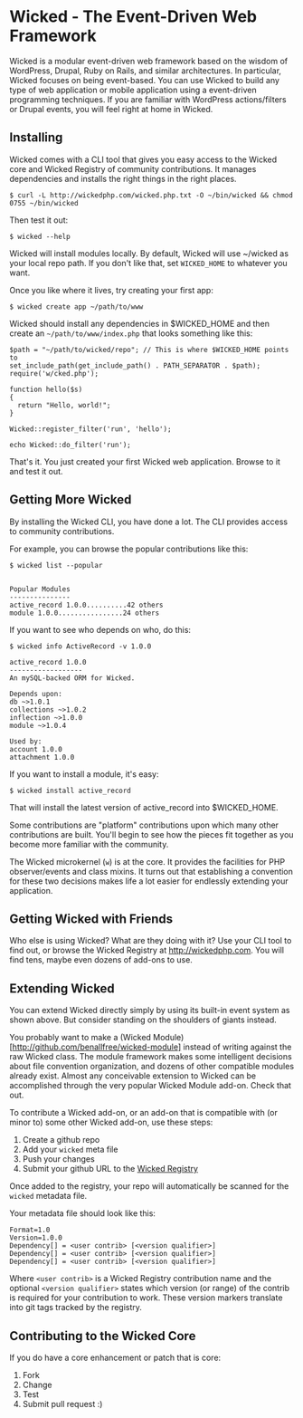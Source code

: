 # Wicked - The Event-Driven Web Framework

Wicked is a modular event-driven web framework based on the wisdom of WordPress, Drupal, Ruby on Rails, and similar architectures. In particular, Wicked focuses on being event-based. You can use Wicked to build any type of web application or mobile application using a event-driven programming techniques. If you are familiar with WordPress actions/filters or Drupal events, you will feel right at home in Wicked.

## Installing

Wicked comes with a CLI tool that gives you easy access to the Wicked core and Wicked Registry of community contributions. It manages dependencies and installs the right things in the right places.

    $ curl -L http://wickedphp.com/wicked.php.txt -O ~/bin/wicked && chmod 0755 ~/bin/wicked

Then test it out:

    $ wicked --help

Wicked will install modules locally. By default, Wicked will use ~/wicked as your local repo path. If you don't like that, set `WICKED_HOME` to whatever you want.

Once you like where it lives, try creating your first app:

    $ wicked create app ~/path/to/www
        

Wicked should install any dependencies in $WICKED_HOME and then create an `~/path/to/www/index.php` that looks something like this:

    $path = "~/path/to/wicked/repo"; // This is where $WICKED_HOME points to
    set_include_path(get_include_path() . PATH_SEPARATOR . $path);
    require('w/cked.php');
    
    function hello($s)
    {
      return "Hello, world!";
    }
    
    Wicked::register_filter('run', 'hello');
    
    echo Wicked::do_filter('run');

That's it. You just created your first Wicked web application. Browse to it and test it out.

## Getting More Wicked

By installing the Wicked CLI, you have done a lot. The CLI provides access to community contributions.

For example, you can browse the popular contributions like this:

    $ wicked list --popular
    

    Popular Modules
    ---------------
    active_record 1.0.0..........42 others
    module 1.0.0................24 others


If you want to see who depends on who, do this:

    $ wicked info ActiveRecord -v 1.0.0

    active_record 1.0.0
    ------------------
    An mySQL-backed ORM for Wicked.
    
    Depends upon:
    db ~>1.0.1
    collections ~>1.0.2
    inflection ~>1.0.0
    module ~>1.0.4
    
    Used by:
    account 1.0.0
    attachment 1.0.0
    
If you want to install a module, it's easy:

    $ wicked install active_record
    
That will install the latest version of active_record into $WICKED_HOME.

Some contributions are "platform" contributions upon which many other contributions are built. You'll begin to see how the pieces fit together as you become more familiar with the community. 

The Wicked microkernel (`w`) is at the core. It provides the facilities for PHP observer/events and class mixins. It turns out that establishing a convention for these two decisions makes life a lot easier for endlessly extending your application.

## Getting Wicked with Friends

Who else is using Wicked? What are they doing with it? Use your CLI tool to find out, or browse the Wicked Registry at http://wickedphp.com. You will find tens, maybe even dozens of add-ons to use.

## Extending Wicked

You can extend Wicked directly simply by using its built-in event system as shown above. But consider standing on the shoulders of giants instead.

You probably want to make a (Wicked Module)[http://github.com/benallfree/wicked-module] instead of writing against the raw Wicked class. The module framework makes some intelligent decisions about file convention organization, and dozens of other compatible modules already exist. Almost any conceivable extension to Wicked can be accomplished through the very popular Wicked Module add-on. Check that out.

To contribute a Wicked add-on, or an add-on that is compatible with (or minor to) some other Wicked add-on, use these steps:

1. Create a github repo
1. Add your `wicked` meta file
1. Push your changes
1. Submit your github URL to the [Wicked Registry](http://wickedphp.com)

Once added to the registry, your repo will automatically be scanned for the `wicked` metadata file.

Your metadata file should look like this:

    Format=1.0
    Version=1.0.0
    Dependency[] = <user contrib> [<version qualifier>]
    Dependency[] = <user contrib> [<version qualifier>]
    Dependency[] = <user contrib> [<version qualifier>]

Where `<user contrib>` is a Wicked Registry contribution name and the optional `<version qualifier>` states which version (or range) of the contrib is required for your contribution to work. These version markers translate into git tags tracked by the registry.

## Contributing to the Wicked Core

If you do have a core enhancement or patch that is core:

1. Fork
1. Change
1. Test
1. Submit pull request :)


